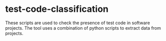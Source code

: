 # test-code-classification

These scripts are used to check the presence of test code in software projects. The tool uses a combination of python scripts to extract data from projects.
